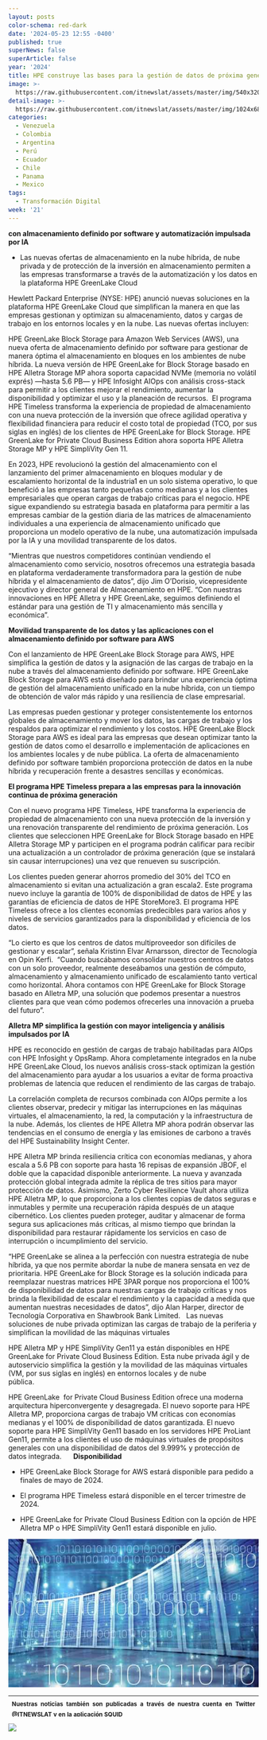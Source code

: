 ```yaml
---
layout: posts
color-schema: red-dark
date: '2024-05-23 12:55 -0400'
published: true
superNews: false
superArticle: false
year: '2024'
title: HPE construye las bases para la gestión de datos de próxima generación
image: >-
  https://raw.githubusercontent.com/itnewslat/assets/master/img/540x320/Almacenamiento-datos-p.jpg
detail-image: >-
  https://raw.githubusercontent.com/itnewslat/assets/master/img/1024x680/Almacenamiento-datos-g.jpg
categories:
  - Venezuela
  - Colombia
  - Argentina
  - Perú
  - Ecuador
  - Chile
  - Panama
  - Mexico
tags:
  - Transformación Digital
week: '21'
---
```

**con almacenamiento definido por software y automatización impulsada por IA**

- Las nuevas ofertas de almacenamiento en la nube híbrida, de nube privada y de protección de la inversión en almacenamiento permiten a las empresas transformarse a través de la automatización y los datos en la plataforma HPE GreenLake Cloud

Hewlett Packard Enterprise (NYSE: HPE) anunció nuevas soluciones en la plataforma HPE GreenLake Cloud que simplifican la manera en que las empresas gestionan y optimizan su almacenamiento, datos y cargas de trabajo en los entornos locales y en la nube. Las nuevas ofertas incluyen:

HPE GreenLake Block Storage para Amazon Web Services (AWS), una nueva oferta de almacenamiento definido por software para gestionar de manera óptima el almacenamiento en bloques en los ambientes de nube híbrida.
La nueva versión de HPE GreenLake for Block Storage basado en HPE Alletra Storage MP ahora soporta capacidad NVMe (memoria no volátil exprés) —hasta 5.6 PB— y HPE Infosight AIOps con análisis cross-stack para permitir a los clientes mejorar el rendimiento, aumentar la disponibilidad y optimizar el uso y la planeación de recursos. 
El programa HPE Timeless transforma la experiencia de propiedad de almacenamiento con una nueva protección de la inversión que ofrece agilidad operativa y flexibilidad financiera para reducir el costo total de propiedad (TCO, por sus siglas en inglés) de los clientes de HPE GreenLake for Block Storage.
HPE GreenLake for Private Cloud Business Edition ahora soporta HPE Alletra Storage MP y HPE SimpliVity Gen 11.

En 2023, HPE revolucionó la gestión del almacenamiento con el lanzamiento del primer almacenamiento en bloques modular y de escalamiento horizontal de la industria1 en un solo sistema operativo, lo que benefició a las empresas tanto pequeñas como medianas y a los clientes empresariales que operan cargas de trabajo críticas para el negocio. HPE sigue expandiendo su estrategia basada en plataforma para permitir a las empresas cambiar de la gestión diaria de las matrices de almacenamiento individuales a una experiencia de almacenamiento unificado que proporciona un modelo operativo de la nube, una automatización impulsada por la IA y una movilidad transparente de los datos.

“Mientras que nuestros competidores continúan vendiendo el almacenamiento como servicio, nosotros ofrecemos una estrategia basada en plataforma verdaderamente transformadora para la gestión de nube híbrida y el almacenamiento de datos”, dijo Jim O’Dorisio, vicepresidente ejecutivo y director general de Almacenamiento en HPE. “Con nuestras innovaciones en HPE Alletra y HPE GreenLake, seguimos definiendo el estándar para una gestión de TI y almacenamiento más sencilla y económica”.  

**Movilidad transparente de los datos y las aplicaciones con el almacenamiento definido por software para AWS**

Con el lanzamiento de HPE GreenLake Block Storage para AWS, HPE simplifica la gestión de datos y la asignación de las cargas de trabajo en la nube a través del almacenamiento definido por software. HPE GreenLake Block Storage para AWS está diseñado para brindar una experiencia óptima de gestión del almacenamiento unificado en la nube híbrida, con un tiempo de obtención de valor más rápido y una resiliencia de clase empresarial.

Las empresas pueden gestionar y proteger consistentemente los entornos globales de almacenamiento y mover los datos, las cargas de trabajo y los respaldos para optimizar el rendimiento y los costos. HPE GreenLake Block Storage para AWS es ideal para las empresas que desean optimizar tanto la gestión de datos como el desarrollo e implementación de aplicaciones en los ambientes locales y de nube pública. La oferta de almacenamiento definido por software también proporciona protección de datos en la nube híbrida y recuperación frente a desastres sencillas y económicas. 

**El programa HPE Timeless prepara a las empresas para la innovación continua de próxima generación**

Con el nuevo programa HPE Timeless, HPE transforma la experiencia de propiedad de almacenamiento con una nueva protección de la inversión y una renovación transparente del rendimiento de próxima generación. Los clientes que seleccionen HPE GreenLake for Block Storage basado en HPE Alletra Storage MP y participen en el programa podrán calificar para recibir una actualización a un controlador de próxima generación (que se instalará sin causar interrupciones) una vez que renueven su suscripción.

Los clientes pueden generar ahorros promedio del 30% del TCO en almacenamiento si evitan una actualización a gran escala2. Este programa nuevo incluye la garantía de 100% de disponibilidad de datos de HPE y las garantías de eficiencia de datos de HPE StoreMore3. El programa HPE Timeless ofrece a los clientes economías predecibles para varios años y niveles de servicios garantizados para la disponibilidad y eficiencia de los datos.

“Lo cierto es que los centros de datos multiproveedor son difíciles de gestionar y escalar”, señala Kristinn Elvar Arnarsson, director de Tecnología en Opin Kerfi.  “Cuando buscábamos consolidar nuestros centros de datos con un solo proveedor, realmente deseábamos una gestión de cómputo, almacenamiento y almacenamiento unificado de escalamiento tanto vertical como horizontal. Ahora contamos con HPE GreenLake for Block Storage basado en Alletra MP, una solución que podemos presentar a nuestros clientes para que vean cómo podemos ofrecerles una innovación a prueba del futuro”.

**Alletra MP simplifica la gestión con mayor inteligencia y análisis impulsados por IA**

HPE es reconocido en gestión de cargas de trabajo habilitadas para AIOps con HPE Infosight y OpsRamp. Ahora completamente integrados en la nube HPE GreenLake Cloud, los nuevos análisis cross-stack optimizan la gestión del almacenamiento para ayudar a los usuarios a evitar de forma proactiva problemas de latencia que reducen el rendimiento de las cargas de trabajo.

La correlación completa de recursos combinada con AIOps permite a los clientes observar, predecir y mitigar las interrupciones en las máquinas virtuales, el almacenamiento, la red, la computación y la infraestructura de la nube. Además, los clientes de HPE Alletra MP ahora podrán observar las tendencias en el consumo de energía y las emisiones de carbono a través del HPE Sustainability Insight Center.

HPE Alletra MP brinda resiliencia crítica con economías medianas, y ahora escala a 5.6 PB con soporte para hasta 16 repisas de expansión JBOF, el doble que la capacidad disponible anteriormente. La nueva y avanzada protección global integrada admite la réplica de tres sitios para mayor protección de datos. Asimismo, Zerto Cyber Resilience Vault ahora utiliza HPE Alletra MP, lo que proporciona a los clientes copias de datos seguras e inmutables y permite una recuperación rápida después de un ataque cibernético. Los clientes pueden proteger, auditar y almacenar de forma segura sus aplicaciones más críticas, al mismo tiempo que brindan la disponibilidad para restaurar rápidamente los servicios en caso de interrupción o incumplimiento del servicio.

“HPE GreenLake se alinea a la perfección con nuestra estrategia de nube híbrida, ya que nos permite abordar la nube de manera sensata en vez de prioritaria. HPE GreenLake for Block Storage es la solución indicada para reemplazar nuestras matrices HPE 3PAR porque nos proporciona el 100% de disponibilidad de datos para nuestras cargas de trabajo críticas y nos brinda la flexibilidad de escalar el rendimiento y la capacidad a medida que aumentan nuestras necesidades de datos”, dijo Alan Harper, director de Tecnología Corporativa en Shawbrook Bank Limited.
 
Las nuevas soluciones de nube privada optimizan las cargas de trabajo de la periferia y simplifican la movilidad de las máquinas virtuales

HPE Alletra MP y HPE SimpliVity Gen11 ya están disponibles en HPE GreenLake for Private Cloud Business Edition. Esta nube privada ágil y de autoservicio simplifica la gestión y la movilidad de las máquinas virtuales (VM, por sus siglas en inglés) en entornos locales y de nube pública.                 

HPE GreenLake  for Private Cloud Business Edition ofrece una moderna arquitectura hiperconvergente y desagregada. El nuevo soporte para HPE Alletra MP, proporciona cargas de trabajo VM críticas con economías medianas y el 100% de disponibilidad de datos garantizada.
El nuevo soporte para HPE SimpliVity Gen11 basado en los servidores HPE ProLiant Gen11, permite a los clientes el uso de máquinas virtuales de propósitos generales con una disponibilidad de datos del 9.999% y protección de datos integrada.   
 
**Disponibilidad**

- HPE GreenLake Block Storage for AWS estará disponible para pedido a finales de mayo de 2024.
 
- El programa HPE Timeless estará disponible en el tercer trimestre de 2024.
 
- HPE GreenLake for Private Cloud Business Edition con la opción de HPE Alletra MP o HPE SimpliVity Gen11 estará disponible en julio.

![](https://raw.githubusercontent.com/itnewslat/assets/master/img/540x320/Almacenamiento-datos-p.jpg)

<table style="height: 42px;" width="569">
<tbody>
<tr>
<td style="text-align: justify;"><sub><strong>Nuestras noticias también son publicadas a través de nuestra cuenta en Twitter <a href="https://twitter.com/itnewslat?lang=es">@ITNEWSLAT</a> y en la aplicación <a href="https://squidapp.co/en/">SQUID</a></strong></sub></td>
</tr>
</tbody>
</table>

<img src="https://tracker.metricool.com/c3po.jpg?hash=56f88a41e39ab42c063cc51676587a04"/>
 
